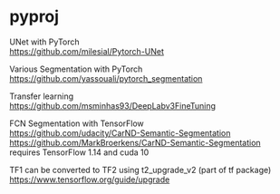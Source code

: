 # pyproj


UNet with PyTorch
<br>
https://github.com/milesial/Pytorch-UNet

Various Segmentation with PyTorch
https://github.com/yassouali/pytorch_segmentation

Transfer learning
<br>
https://github.com/msminhas93/DeepLabv3FineTuning

FCN Segmentation with TensorFlow
<br>
https://github.com/udacity/CarND-Semantic-Segmentation
https://github.com/MarkBroerkens/CarND-Semantic-Segmentation
<br>
requires TensorFlow 1.14 and cuda 10

TF1 can be converted to TF2 using t2_upgrade_v2 (part of tf package)
https://www.tensorflow.org/guide/upgrade
